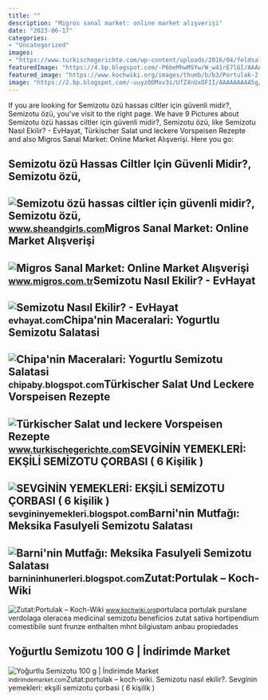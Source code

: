 ```yaml
---
title: ""
description: "Migros sanal market: online market alışverişi"
date: "2023-06-17"
categories:
- "Uncategorized"
images:
- "https://www.turkischegerichte.com/wp-content/uploads/2016/04/feldsalat-mit-joghurt-yogurtlu-semizotu-salatasi-768x576.jpg"
featuredImage: "https://4.bp.blogspot.com/-P6beMhwMSYw/W_w41rE7lGI/AAAAAAAAE2E/7g1_0kWvNdQF5RzjIkn-zzENdgDhw79GgCK4BGAYYCw/s1600/IMG_2390.JPG"
featured_image: "https://www.kochwiki.org/images/thumb/b/b3/Portulak-2.jpg/600px-Portulak-2.jpg"
image: "https://2.bp.blogspot.com/-uuyz0DMxv3s/UfZ4nUxOFII/AAAAAAAAA5g/Lbikjd6iSg4/s1600/semizotu+salata.jpg"
---
```


If you are looking for Semizotu özü hassas ciltler için güvenli midir?, Semizotu özü, you've visit to the right page. We have 9 Pictures about Semizotu özü hassas ciltler için güvenli midir?, Semizotu özü, like Semizotu Nasıl Ekilir? - EvHayat, Türkischer Salat und leckere Vorspeisen Rezepte and also Migros Sanal Market: Online Market Alışverişi. Here you go:

Semizotu özü Hassas Ciltler Için Güvenli Midir?, Semizotu özü,
--------------------------------------------------------------

 ![Semizotu özü hassas ciltler için güvenli midir?, Semizotu özü,](https://www.sheandgirls.com/wp-content/uploads/2021/09/Semizotu-özü-hassas-ciltler-için-güvenli-midir.jpg) <small>www.sheandgirls.com</small>Migros Sanal Market: Online Market Alışverişi
---------------------------------------------

 ![Migros Sanal Market: Online Market Alışverişi](https://images.migrosone.com/sanalmarket/product/28379120/semizotu-150-gr-erust-13c893-1650x1650.jpg) <small>www.migros.com.tr</small>Semizotu Nasıl Ekilir? - EvHayat
--------------------------------

 ![Semizotu Nasıl Ekilir? - EvHayat](https://evhayat.com/wp-content/uploads/2019/06/semizotu-nasil-ekilir.jpg) <small>evhayat.com</small>Chipa'nin Maceralari: Yogurtlu Semizotu Salatasi
------------------------------------------------

 ![Chipa'nin Maceralari: Yogurtlu Semizotu Salatasi](https://2.bp.blogspot.com/-uuyz0DMxv3s/UfZ4nUxOFII/AAAAAAAAA5g/Lbikjd6iSg4/s1600/semizotu+salata.jpg) <small>chipaby.blogspot.com</small>Türkischer Salat Und Leckere Vorspeisen Rezepte
-----------------------------------------------

 ![Türkischer Salat und leckere Vorspeisen Rezepte](https://www.turkischegerichte.com/wp-content/uploads/2016/04/feldsalat-mit-joghurt-yogurtlu-semizotu-salatasi-768x576.jpg) <small>www.turkischegerichte.com</small>SEVGİNİN YEMEKLERİ: EKŞİLİ SEMİZOTU ÇORBASI ( 6 Kişilik )
---------------------------------------------------------

 ![SEVGİNİN YEMEKLERİ: EKŞİLİ SEMİZOTU ÇORBASI ( 6 kişilik )](https://4.bp.blogspot.com/-P6beMhwMSYw/W_w41rE7lGI/AAAAAAAAE2E/7g1_0kWvNdQF5RzjIkn-zzENdgDhw79GgCK4BGAYYCw/s1600/IMG_2390.JPG) <small>sevgininyemekleri.blogspot.com</small>Barni'nin Mutfağı: Meksika Fasulyeli Semizotu Salatası
------------------------------------------------------

 ![Barni'nin Mutfağı: Meksika Fasulyeli Semizotu Salatası](https://2.bp.blogspot.com/-sfoBL2WrHNo/Ud3e-8zp8iI/AAAAAAAAB7g/CObvdf_1VZA/s1600/P5050009.JPG) <small>barnininhunerleri.blogspot.com</small>Zutat:Portulak – Koch-Wiki
--------------------------

 ![Zutat:Portulak – Koch-Wiki](https://www.kochwiki.org/images/thumb/b/b3/Portulak-2.jpg/600px-Portulak-2.jpg) <small>www.kochwiki.org</small>portulaca portulak purslane verdolaga oleracea medicinal semizotu beneficios zutat sativa hortipendium comestibile sunt frunze enthalten mhnt bilgiustam anbau propiedades

Yoğurtlu Semizotu 100 G | İndirimde Market
------------------------------------------

 ![Yoğurtlu Semizotu 100 g | İndirimde Market](https://storage.googleapis.com/indirimdemarket-cdn/products/1943/11592/86060.jpg) <small>indirimdemarket.com</small>Zutat:portulak – koch-wiki. Semizotu nasıl ekilir?. Sevgi̇ni̇n yemekleri̇: ekşi̇li̇ semi̇zotu çorbasi ( 6 kişilik )
